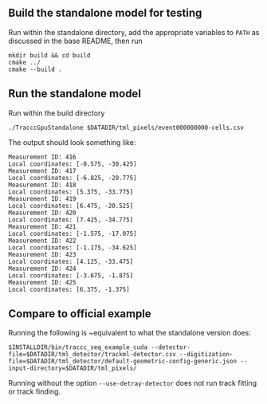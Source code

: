 ## Build the standalone model for testing

Run within the standalone directory, add the appropriate variables to `PATH` as discussed in the base README, then run

```
mkdir build && cd build
cmake ../
cmake --build .
```

## Run the standalone model

Run within the build directory

```
./TracccGpuStandalone $DATADIR/tml_pixels/event000000000-cells.csv
```

The output should look something like:

```
Measurement ID: 416
Local coordinates: [-0.575, -30.425]
Measurement ID: 417
Local coordinates: [-6.825, -20.775]
Measurement ID: 418
Local coordinates: [5.375, -33.775]
Measurement ID: 419
Local coordinates: [6.475, -20.525]
Measurement ID: 420
Local coordinates: [7.425, -34.775]
Measurement ID: 421
Local coordinates: [-1.575, -17.075]
Measurement ID: 422
Local coordinates: [-1.175, -34.625]
Measurement ID: 423
Local coordinates: [4.125, -33.475]
Measurement ID: 424
Local coordinates: [-3.675, -1.875]
Measurement ID: 425
Local coordinates: [6.375, -1.375]
```

## Compare to official example

Running the following is ~equivalent to what the standalone version does:

```
$INSTALLDIR/bin/traccc_seq_example_cuda --detector-file=$DATADIR/tml_detector/trackml-detector.csv --digitization-file=$DATADIR/tml_detector/default-geometric-config-generic.json --input-directory=$DATADIR/tml_pixels/
```

Running without the option `--use-detray-detector` does not run track fitting or track finding. 